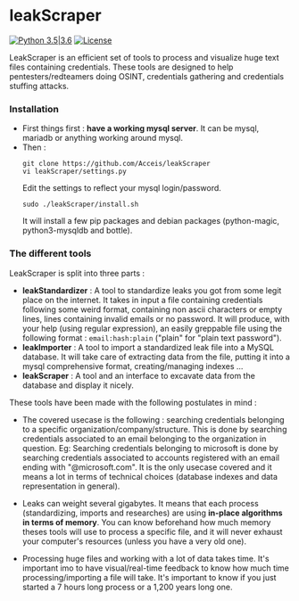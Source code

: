 # leakScraper
[![Python 3.5|3.6](https://img.shields.io/badge/python-3.x-green.svg)](https://www.python.org/) [![License](https://img.shields.io/badge/license-GPLv3-red.svg)](https://raw.githubusercontent.com/almandin/fuxploider/master/LICENSE.md)

LeakScraper is an efficient set of tools to process and visualize huge text files containing credentials. These tools are designed to help pentesters/redteamers doing OSINT, credentials gathering and credentials stuffing attacks.

### Installation
- First things first : **have a working mysql server**. It can be mysql, mariadb or anything working around mysql.
- Then :
	```shell
	git clone https://github.com/Acceis/leakScraper
	vi leakScraper/settings.py
	```
	Edit the settings to reflect your mysql login/password.
	```shell
	sudo ./leakScraper/install.sh
	```
	It will install a few pip packages and debian packages (python-magic, python3-mysqldb and bottle).

### The different tools
LeakScraper is split into three parts :
- **leakStandardizer** : A tool to standardize leaks you got from some legit place on the internet. It takes in input a file containing credentials following some weird format, containing non ascii characters or empty lines, lines containing invalid emails or no password. It will produce, with your help (using regular expression), an easily greppable file using the following format : `email:hash:plain` ("plain" for "plain text password").
- **leakImporter** : A tool to import a standardized leak file into a MySQL database. It will take care of extracting data from the file, putting it into a mysql comprehensive format, creating/managing indexes ...
- **leakScraper** : A tool and an interface to excavate data from the database and display it nicely.

These tools have been made with the following postulates in mind :
- The covered usecase is the following : searching credentials belonging to a specific organization/company/structure. This is done by searching credentials associated to an email belonging to the organization in question. Eg: Searching credentials belonging to microsoft is done by searching credentials associated to accounts registered with an email ending with "@microsoft.com". It is the only usecase covered and it means a lot in terms of technical choices (database indexes and data representation in general).

- Leaks can weight several gigabytes. It means that each process (standardizing, imports and researches) are using **in-place algorithms in terms of memory**. You can know beforehand how much memory theses tools will use to process a specific file, and it will never exhaust your computer's resources (unless you have a very old one).

- Processing huge files and working with a lot of data takes time. It's important imo to have visual/real-time feedback to know how much time processing/importing a file will take. It's important to know if you just started a 7 hours long process or a 1,200 years long one.

